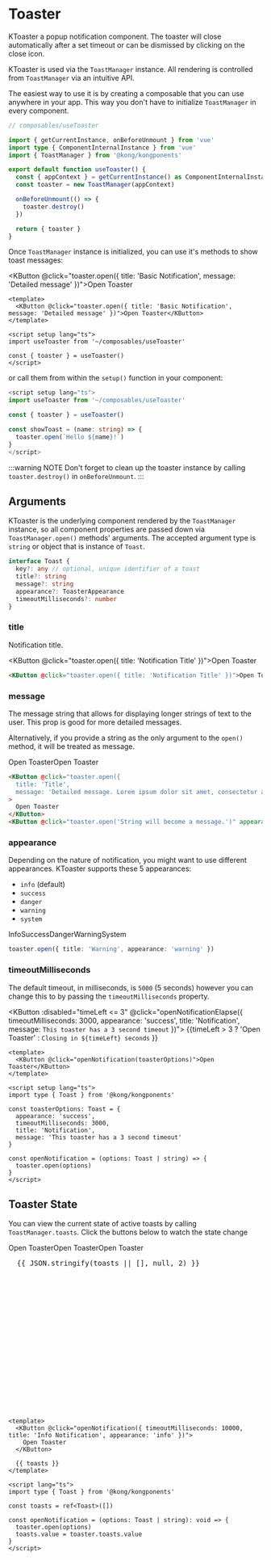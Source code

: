 # Toaster

KToaster a popup notification component. The toaster will close automatically after a set timeout or can be dismissed by clicking on the close icon.

KToaster is used via the `ToastManager` instance. All rendering is controlled from `ToastManager` via an intuitive API.

The easiest way to use it is by creating a composable that you can use anywhere in your app. This way you don't have to initialize `ToastManager` in every component.

```ts
// composables/useToaster

import { getCurrentInstance, onBeforeUnmount } from 'vue'
import type { ComponentInternalInstance } from 'vue'
import { ToastManager } from '@kong/kongponents'

export default function useToaster() {
  const { appContext } = getCurrentInstance() as ComponentInternalInstance
  const toaster = new ToastManager(appContext)

  onBeforeUnmount(() => {
    toaster.destroy()
  })

  return { toaster }
}
```

Once `ToastManager` instance is initialized, you can use it's methods to show toast messages:

<KButton @click="toaster.open({ title: 'Basic Notification', message: 'Detailed message' })">Open Toaster</KButton>

```vue
<template>
  <KButton @click="toaster.open({ title: 'Basic Notification', message: 'Detailed message' })">Open Toaster</KButton>
</template>

<script setup lang="ts">
import useToaster from '~/composables/useToaster'

const { toaster } = useToaster()
</script>
```

or call them from within the `setup()` function in your component:

```ts
<script setup lang="ts">
import useToaster from '~/composables/useToaster'

const { toaster } = useToaster()

const showToast = (name: string) => {
  toaster.open(`Hello ${name}!`)
}
</script>
```

:::warning NOTE
Don't forget to clean up the toaster instance by calling `toaster.destroy()` in `onBeforeUnmount`.
:::

## Arguments

KToaster is the underlying component rendered by the `ToastManager` instance, so all component properties are passed down via `ToastManager.open()` methods' arguments. The accepted argument type is `string` or object that is instance of `Toast`.

```ts
interface Toast {
  key?: any // optional, unique identifier of a toast
  title?: string
  message?: string
  appearance?: ToasterAppearance
  timeoutMilliseconds?: number
}
```

### title

Notification title.

<KButton @click="toaster.open({ title: 'Notification Title' })">Open Toaster</KButton>

```html
<KButton @click="toaster.open({ title: 'Notification Title' })">Open Toaster</KButton>
```

### message

The message string that allows for displaying longer strings of text to the user. This prop is good for more detailed messages.

Alternatively, if you provide a string as the only argument to the `open()` method, it will be treated as message.

<div class="horizontal-container">
  <KButton @click="toaster.open({ 
    title: 'Title',
    message: 'Detailed message. Lorem ipsum dolor sit amet, consectetur adipiscing elit, sed do eiusmod tempor incididunt ut labore et dolore magna aliqua.' })"
  >
    Open Toaster
  </KButton>
  <KButton @click="toaster.open('String will become a message.')" appearance="secondary">Open Toaster</KButton>
</div>

```html
<KButton @click="toaster.open({ 
  title: 'Title',
  message: 'Detailed message. Lorem ipsum dolor sit amet, consectetur adipiscing elit, sed do eiusmod tempor incididunt ut labore et dolore magna aliqua.' })"
>
  Open Toaster
</KButton>
<KButton @click="toaster.open('String will become a message.')" appearance="secondary">Open Toaster</KButton>
```

### appearance

Depending on the nature of notification, you might want to use different appearances. KToaster supports these 5 appearances:

* `info` (default)
* `success`
* `danger`
* `warning`
* `system`

<div class="horizontal-container">
  <KButton @click="toaster.open({ title: 'Info', appearance: 'info' })">
    <InfoIcon />
    Info
  </KButton>
  <KButton @click="toaster.open({ title: 'Success', appearance: 'success' })">
    <CheckCircleIcon />
    Success
  </KButton>
  <KButton
    @click="toaster.open({ title: 'Danger', appearance: 'danger' })"
    appearance="danger"
  >
    <ClearIcon />
    Danger
  </KButton>
  <KButton @click="toaster.open({ title: 'Warning', appearance: 'warning' })">
    <WarningIcon />
    Warning
  </KButton>
  <KButton
    @click="toaster.open({ title: 'System', appearance: 'system' })"
    appearance="secondary"
  >
    <KongIcon />
    System
  </KButton>
</div>

```ts
toaster.open({ title: 'Warning', appearance: 'warning' })
```

### timeoutMilliseconds

The default timeout, in milliseconds, is `5000` (5 seconds) however you can change this to by passing the `timeoutMilliseconds` property.

<KButton :disabled="timeLeft <= 3" @click="openNotificationElapse({ timeoutMilliseconds: 3000, appearance: 'success', title: 'Notification', message: `This toaster has a 3 second timeout` })">
  {{timeLeft > 3 ? 'Open Toaster' : `Closing in ${timeLeft} seconds` }}
</KButton>

```vue
<template>
  <KButton @click="openNotification(toasterOptions)">Open Toaster</KButton>
</template>

<script setup lang="ts">
import type { Toast } from '@kong/kongponents'

const toasterOptions: Toast = {
  appearance: 'success',
  timeoutMilliseconds: 3000,
  title: 'Notification',
  message: 'This toaster has a 3 second timeout'
}

const openNotification = (options: Toast | string) => {
  toaster.open(options)
}
</script>
```

## Toaster State

You can view the current state of active toasts by calling `ToastManager.toasts`. Click the buttons below to watch the state change

<div class="horizontal-container">
  <KButton @click="openNotification({ timeoutMilliseconds: 10000, title: 'Info Notification', appearance: 'info' })">
    Open Toaster
  </KButton>
  <KButton
    @click="openNotification({ title: 'Danger Notification', appearance: 'danger' })"
    appearance="danger"
  >
    Open Toaster
  </KButton>
  <KButton
    @click="openNotification('Basic Notification')"
    appearance="secondary"
  >
    Open Toaster
  </KButton>
</div>

<pre class="fixed-height-data-container">
  {{ JSON.stringify(toasts || [], null, 2) }}
</pre>

```vue
<template>
  <KButton @click="openNotification({ timeoutMilliseconds: 10000, title: 'Info Notification', appearance: 'info' })">
    Open Toaster
  </KButton>

  {{ toasts }}
</template>

<script lang="ts">
import type { Toast } from '@kong/kongponents'

const toasts = ref<Toast>([])

const openNotification = (options: Toast | string): void => {
  toaster.open(options)
  toasts.value = toaster.toasts.value
}
</script>
```

<script setup lang="ts">
import { InfoIcon, CheckCircleIcon, WarningIcon, ClearIcon, KongIcon } from '@kong/icons'
import { getCurrentInstance, ref } from 'vue'
import type { ComponentInternalInstance } from 'vue'
import { ToastManager } from '@/index'

const { appContext } = getCurrentInstance()
const toaster = new ToastManager(appContext)

const toasts = ref([])
const timeLeft = ref(4)

const openNotification = (options: Toast | string): void => {
  toaster.open(options)
  toasts.value = toaster.toasts.value
}

const openNotificationElapse = (options: Toast | string): void => {
  toaster.open(options)
  toasts.value = toaster.toasts.value
  timeLeft.value -= 1

  const interval = setInterval(() => {
    timeLeft.value -= 1

    if (timeLeft.value === 0){
      timeLeft.value = 4
      clearInterval(interval)
    }
  }, 1000)
}
</script>

<style lang="scss" scoped>
.horizontal-container {
  display: flex;
  gap: $kui-space-50;
  flex-wrap: wrap;
}

.fixed-height-data-container {
  height: 300px;
  overflow-y: auto;
}
</style>

